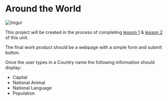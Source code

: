 # Around the World

![Imgur](http://i.imgur.com/St9vbtbm.png)

This project will be created in the process of completing [lesson 1](1-hash/README.md) & [lesson 2](2-hashes/README.md) of this unit.

The final work product should be a webpage with a simple form and submit button. 

Once the user types in a Country name the following information should display:

* Capital
* National Animal
* National Language
* Population 